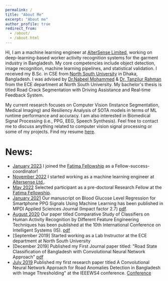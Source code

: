 ```yaml
---
permalink: /
title: "About Me"
excerpt: "About me"
author_profile: true
redirect_from: 
  - /about/
  - /about.html
---
```


Hi, I am a machine learning engineer at [AlterSense Limited](https://altersense.com/), working on deep-learning-based worker activity recognition systems for the garment industry in Bangladesh. My core competencies include object detection, image recognition, machine learning pipelines, and statistical validation. I received my B.Sc. in CSE from [North South University](https://www.northsouth.edu) in Dhaka, Bangladesh. I was advised by [Dr.Nabeel Mohammed](https://scholar.google.com.au/citations?hl=en&user=w5djOYsAAAAJ&view_op=list_works&sortby=pubdate) & [Dr. Tanzilur Rahman](https://sites.google.com/site/tanzilctg) from the ECE department at North South University. My bachelor's thesis is titled Road Crack Segmentation with Driving Assistance and Real‑time Feedback System.

My current research focuses on Computer Vision (Instance Segmentation, Medical Imaging) and  Resiliency Analysis of SOTA models in terms of ML runtime performance and accuracy. I am also interested in Biomedical Signal Processing (i.e., PPG, EEG, Speech Synthesis). Feel free to contact me to discuss anything related to computer vision signal processing or some of my projects. Find my resume [here](https://sajidahmed12.github.io/files/Md_Sajid_Ahmed_CV_v7.pdf).


# News:
- [January 2023](#) I joined the [Fatima Fellowship](www.fatimafellowship.com) as a Fellow-success-coordinator!
- [November 2022](#) I started working as a machine learning engineer at [Altersense Ltd.](https://altersense.com/).
- [May 2022](#) Selected participant as a pre-doctoral Research Fellow at the [Fatima Fellowship](www.fatimafellowship.com).
- [January 2021](#) Our manuscript on Blood Glucose Level Regression for Smartphone PPG Signals Using Machine Learning has been published in MPDI Applied Sciences Journal (Impact factor 2.7) [pdf](https://www.mdpi.com/2076-3417/11/2/618).
- [August 2020](#) Our paper titled Comparative Study of Classifiers on Human Activity Recognition by Different Feature Engineering Techniques has been published at the 10th International Conference on Intelligent Systems (IS). [pdf](https://ieeexplore.ieee.org/abstract/document/9199934)
- [September 2019] Started working as a Lab Instructor at the ECE department at North South University
- [December 2019] Published my First Journal paper titled: "Road State Classification of Bangladesh with Convolutional Neural Network Approach" [pdf](https://www.iiisci.org/Journal/pdv/sci/pdfs/SA676WH19.pdf)
- [July 2019](#) Published my first research paper titled A Convolutional Neural Network Approach for Road Anomalies Detection in Bangladesh with Image Thresholding" at the IEEEWS4 conference. [Conference](https://ieeexplore.ieee.org/document/8903936)
